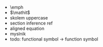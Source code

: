 - \emph 
- $\mathit$
- skolem uppercase
- section inference ref
- aligned equation
- myslnik 
- todo: functional symbol -> function symbol